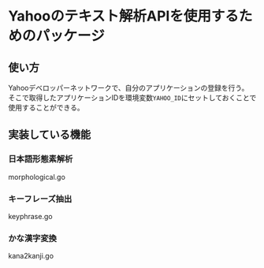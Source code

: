 # Yahooのテキスト解析APIを使用するためのパッケージ

## 使い方

Yahooデベロッパーネットワークで、自分のアプリケーションの登録を行う。
そこで取得したアプリケーションIDを環境変数`YAHOO_ID`にセットしておくことで使用することができる。

## 実装している機能

### 日本語形態素解析

morphological.go

### キーフレーズ抽出

keyphrase.go

### かな漢字変換

kana2kanji.go
